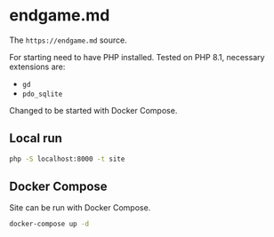 # endgame.md

The `https://endgame.md` source.

For starting need to have PHP installed. Tested on PHP 8.1, necessary extensions are:

- `gd`
- `pdo_sqlite`

Changed to be started with Docker Compose.

## Local run

```bash
php -S localhost:8000 -t site
```

## Docker Compose

Site can be run with Docker Compose.

```bash
docker-compose up -d
```

